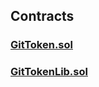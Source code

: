 ## Contracts

### [GitToken.sol](https://github.com/git-token/contracts/blob/master/contracts/GitToken.sol)
### [GitTokenLib.sol](https://github.com/git-token/contracts/blob/master/contracts/GitTokenLib.sol)
